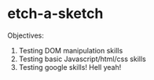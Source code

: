 # etch-a-sketch

Objectives:
1. Testing DOM manipulation skills
2. Testing basic Javascript/html/css skills
3. Testing google skills! Hell yeah!
